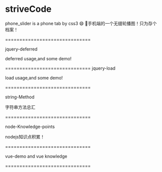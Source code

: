 
striveCode
==========


phone_slider is a phone tab by css3 ​:smile:​ ​:sunflower:​
手机端的一个无缝轮播图！只为存个档案！

==============================

jquery-deferred

deferred usage,and some demo!

==============================
jquery-load

load usage,and some demo!

==============================

string-Method

字符串方法总汇


==============================

node-Knowledge-points

nodejs知识点积累！



==============================

vue-demo and vue knowledge

==============================